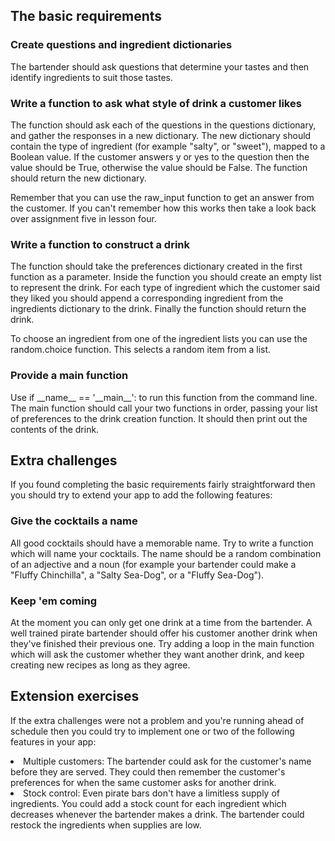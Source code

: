 <h2>The basic requirements</h2>

<h3>Create questions and ingredient dictionaries</h3>
The bartender should ask questions that determine your tastes and then identify ingredients to suit those tastes. 

<h3>Write a function to ask what style of drink a customer likes</h3>
The function should ask each of the questions in the questions dictionary, and gather the responses in a new dictionary. The new dictionary should contain the type of ingredient (for example "salty", or "sweet"), mapped to a Boolean value. If the customer answers y or yes to the question then the value should be True, otherwise the value should be False. The function should return the new dictionary.

Remember that you can use the raw_input function to get an answer from the customer. If you can't remember how this works then take a look back over assignment five in lesson four.

<h3>Write a function to construct a drink</h3>
The function should take the preferences dictionary created in the first function as a parameter. Inside the function you should create an empty list to represent the drink. For each type of ingredient which the customer said they liked you should append a corresponding ingredient from the ingredients dictionary to the drink. Finally the function should return the drink.

To choose an ingredient from one of the ingredient lists you can use the random.choice function. This selects a random item from a list.

<h3>Provide a main function</h3>
Use if __name__ == '__main__': to run this function from the command line. The main function should call your two functions in order, passing your list of preferences to the drink creation function. It should then print out the contents of the drink.


<h2>Extra challenges</h2>

If you found completing the basic requirements fairly straightforward then you should try to extend your app to add the following features:

<h3>Give the cocktails a name</h3>
All good cocktails should have a memorable name. Try to write a function which will name your cocktails. The name should be a random combination of an adjective and a noun (for example your bartender could make a "Fluffy Chinchilla", a "Salty Sea-Dog", or a "Fluffy Sea-Dog").

<h3>Keep 'em coming</h3>
At the moment you can only get one drink at a time from the bartender. A well trained pirate bartender should offer his customer another drink when they've finished their previous one. Try adding a loop in the main function which will ask the customer whether they want another drink, and keep creating new recipes as long as they agree.


<h2>Extension exercises</h2>

If the extra challenges were not a problem and you're running ahead of schedule then you could try to implement one or two of the following features in your app:

<li>Multiple customers: The bartender could ask for the customer's name before they are served. They could then remember the customer's preferences for when the same customer asks for another drink.</li>
<li>Stock control: Even pirate bars don't have a limitless supply of ingredients. You could add a stock count for each ingredient which decreases whenever the bartender makes a drink. The bartender could restock the ingredients when supplies are low.</li>